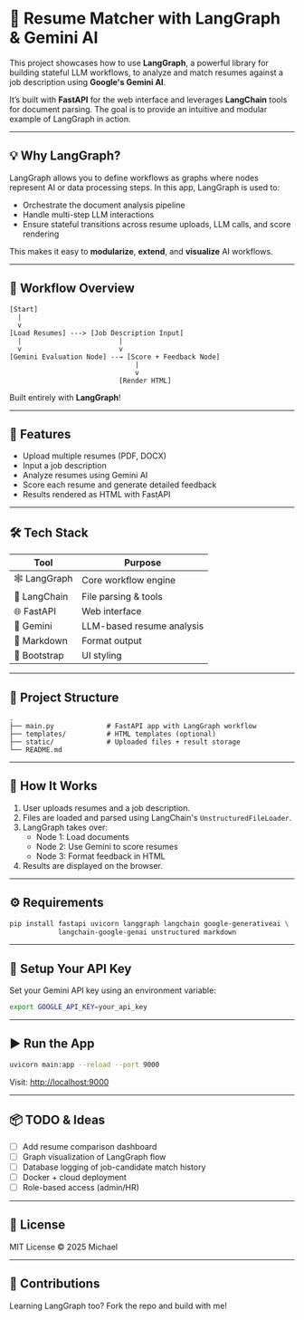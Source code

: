 # 🧠 Resume Matcher with LangGraph & Gemini AI

This project showcases how to use **LangGraph**, a powerful library for building stateful LLM workflows, to analyze and match resumes against a job description using **Google's Gemini AI**.

It’s built with **FastAPI** for the web interface and leverages **LangChain** tools for document parsing. The goal is to provide an intuitive and modular example of LangGraph in action.

---

## 💡 Why LangGraph?

LangGraph allows you to define workflows as graphs where nodes represent AI or data processing steps. In this app, LangGraph is used to:

- Orchestrate the document analysis pipeline
- Handle multi-step LLM interactions
- Ensure stateful transitions across resume uploads, LLM calls, and score rendering

This makes it easy to **modularize**, **extend**, and **visualize** AI workflows.

---

## 🧩 Workflow Overview

```text
[Start]
  |
  v
[Load Resumes] ---> [Job Description Input]
  |                        |
  v                        v
[Gemini Evaluation Node] --→ [Score + Feedback Node]
                               |
                               v
                           [Render HTML]
```

Built entirely with **LangGraph**!

---

## 🚀 Features

- Upload multiple resumes (PDF, DOCX)
- Input a job description
- Analyze resumes using Gemini AI
- Score each resume and generate detailed feedback
- Results rendered as HTML with FastAPI

---

## 🛠️ Tech Stack

| Tool | Purpose |
|------|---------|
| 🕸️ LangGraph | Core workflow engine |
| 🧱 LangChain | File parsing & tools |
| 🌐 FastAPI | Web interface |
| 🧠 Gemini | LLM-based resume analysis |
| 🧾 Markdown | Format output |
| 🎨 Bootstrap | UI styling |

---

## 📁 Project Structure

```
.
├── main.py             # FastAPI app with LangGraph workflow
├── templates/          # HTML templates (optional)
├── static/             # Uploaded files + result storage
└── README.md
```

---

## 🧪 How It Works

1. User uploads resumes and a job description.
2. Files are loaded and parsed using LangChain's `UnstructuredFileLoader`.
3. LangGraph takes over:
   - Node 1: Load documents
   - Node 2: Use Gemini to score resumes
   - Node 3: Format feedback in HTML
4. Results are displayed on the browser.

---

## ⚙️ Requirements

```bash
pip install fastapi uvicorn langgraph langchain google-generativeai \
            langchain-google-genai unstructured markdown
```

---

## 🔐 Setup Your API Key

Set your Gemini API key using an environment variable:

```bash
export GOOGLE_API_KEY=your_api_key
```

---

## ▶️ Run the App

```bash
uvicorn main:app --reload --port 9000
```

Visit: [http://localhost:9000](http://localhost:9000)

---

## 📦 TODO & Ideas

- [ ] Add resume comparison dashboard
- [ ] Graph visualization of LangGraph flow
- [ ] Database logging of job-candidate match history
- [ ] Docker + cloud deployment
- [ ] Role-based access (admin/HR)

---

## 📜 License

MIT License © 2025 Michael

---

## 🙌 Contributions

Learning LangGraph too? Fork the repo and build with me!

